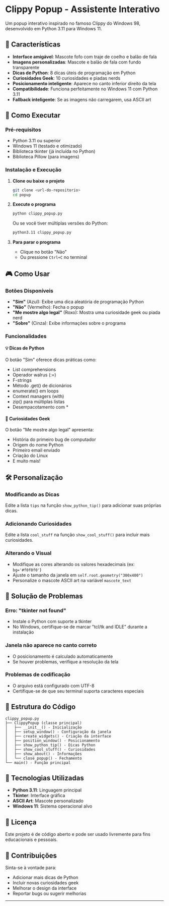 # Clippy Popup - Assistente Interativo

Um popup interativo inspirado no famoso Clippy do Windows 98, desenvolvido em Python 3.11 para Windows 11.

## 🎯 Características

- **Interface amigável**: Mascote fofo com traje de coelho e balão de fala
- **Imagens personalizadas**: Mascote e balão de fala com fundo transparente
- **Dicas de Python**: 8 dicas úteis de programação em Python
- **Curiosidades Geek**: 10 curiosidades e piadas nerds
- **Posicionamento inteligente**: Aparece no canto inferior direito da tela
- **Compatibilidade**: Funciona perfeitamente no Windows 11 com Python 3.11
- **Fallback inteligente**: Se as imagens não carregarem, usa ASCII art

## 🚀 Como Executar

### Pré-requisitos
- Python 3.11 ou superior
- Windows 11 (testado e otimizado)
- Biblioteca tkinter (já incluída no Python)
- Biblioteca Pillow (para imagens)

### Instalação e Execução

1. **Clone ou baixe o projeto**
   ```bash
   git clone <url-do-repositorio>
   cd popup
   ```

2. **Execute o programa**
   ```bash
   python clippy_popup.py
   ```

   Ou se você tiver múltiplas versões do Python:
   ```bash
   python3.11 clippy_popup.py
   ```

3. **Para parar o programa**
   - Clique no botão "Não"
   - Ou pressione `Ctrl+C` no terminal

## 🎮 Como Usar

### Botões Disponíveis

- **"Sim"** (Azul): Exibe uma dica aleatória de programação Python
- **"Não"** (Vermelho): Fecha o popup
- **"Me mostre algo legal"** (Roxo): Mostra uma curiosidade geek ou piada nerd
- **"Sobre"** (Cinza): Exibe informações sobre o programa

### Funcionalidades

#### 💡 Dicas de Python
O botão "Sim" oferece dicas práticas como:
- List comprehensions
- Operador walrus (:=)
- F-strings
- Método .get() de dicionários
- enumerate() em loops
- Context managers (with)
- zip() para múltiplas listas
- Desempacotamento com *

#### 🤖 Curiosidades Geek
O botão "Me mostre algo legal" apresenta:
- História do primeiro bug de computador
- Origem do nome Python
- Primeiro email enviado
- Criação do Linux
- E muito mais!

## 🛠️ Personalização

### Modificando as Dicas
Edite a lista `tips` na função `show_python_tip()` para adicionar suas próprias dicas.

### Adicionando Curiosidades
Edite a lista `cool_stuff` na função `show_cool_stuff()` para incluir mais curiosidades.

### Alterando o Visual
- Modifique as cores alterando os valores hexadecimais (ex: `bg='#f0f0f0'`)
- Ajuste o tamanho da janela em `self.root.geometry("300x400")`
- Personalize o mascote ASCII art na variável `mascote_text`

## 🔧 Solução de Problemas

### Erro: "tkinter not found"
- Instale o Python com suporte a tkinter
- No Windows, certifique-se de marcar "tcl/tk and IDLE" durante a instalação

### Janela não aparece no canto correto
- O posicionamento é calculado automaticamente
- Se houver problemas, verifique a resolução da tela

### Problemas de codificação
- O arquivo está configurado com UTF-8
- Certifique-se de que seu terminal suporta caracteres especiais

## 📝 Estrutura do Código

```
clippy_popup.py
├── ClippyPopup (classe principal)
│   ├── __init__() - Inicialização
│   ├── setup_window() - Configuração da janela
│   ├── create_widgets() - Criação da interface
│   ├── position_window() - Posicionamento
│   ├── show_python_tip() - Dicas Python
│   ├── show_cool_stuff() - Curiosidades
│   ├── show_about() - Informações
│   └── close_popup() - Fechamento
└── main() - Função principal
```

## 🎨 Tecnologias Utilizadas

- **Python 3.11**: Linguagem principal
- **Tkinter**: Interface gráfica
- **ASCII Art**: Mascote personalizado
- **Windows 11**: Sistema operacional alvo

## 📄 Licença

Este projeto é de código aberto e pode ser usado livremente para fins educacionais e pessoais.

## 🤝 Contribuições

Sinta-se à vontade para:
- Adicionar mais dicas de Python
- Incluir novas curiosidades geek
- Melhorar o design da interface
- Reportar bugs ou sugerir melhorias

---
